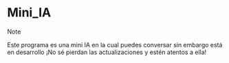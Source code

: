 # Mini_IA

> [!NOTE]
> Este programa es una mini IA en la cual puedes conversar sin embargo está en desarrollo ¡No sé pierdan las actualizaciones y estén atentos a ella!
